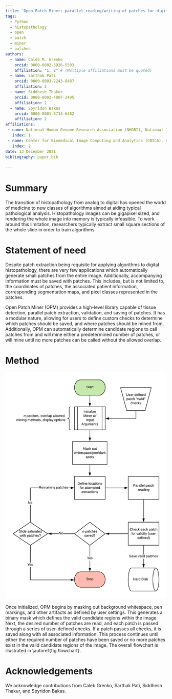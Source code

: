 ```yaml
---
title: 'Open Patch Miner: parallel reading/writing of patches for digital histopathology'
tags:
  - Python
  - histopathology
  - open
  - patch
  - miner
  - patches
authors:
  - name: Caleb M. Grenko
    orcid: 0000-0002-3926-5503
    affiliation: "1, 2" # (Multiple affiliations must be quoted)
  - name: Sarthak Pati
    orcid: 0000-0003-2243-8487
    affiliation: 2
  - name: Siddhesh Thakur
    orcid: 0000-0003-4807-2495
    affiliation: 2
  - name: Spyridon Bakas
    orcid: 0000-0001-8734-6482
    affiliation: 2
affiliations:
 - name: National Human Genome Research Association (NHGRI), National Institutes of Health, Bethesda, MD, USA
   index: 1
 - name: Center for Biomedical Image Computing and Analytics (CBICA), University of Pennsylvania, Philadelphia, PA, USA
   index: 2
date: 13 December 2021
bibliography: paper.bib

---
```


# Summary

The transition of histopathology from analog to digital has opened the world of medicine to new classes of algorithms aimed at aiding typical pathological analysis. Histopathology images can be gigapixel sized, and rendering the whole image into memory is typically infeasible. To work around this limitation, researchers typically extract small square sections of the whole slide in order to train algorithms. 


# Statement of need

Despite patch extraction being requisite for applying algorithms to digital histopathology, there are very few applications which automatically generate small patches from the entire image. Additionally, accompanying information must be saved with patches. This includes, but is not limited to, the coordinates of patches, the associated patient 
information, corresponding segmentation maps, and pixel classes represented in the patches. 

Open Patch Miner (OPM) provides a high-level library capable of tissue detection, parallel patch extraction, validation, and saving of patches. It has a modular nature, allowing for users to define custom checks to determine which patches should be saved, and where patches should be mined from. Additionally, OPM can automatically determine candidate regions to call patches from and will mine either a predetermined number of patches, or will mine until no more patches can be called without the allowed overlap.


# Method

![Open Patch Miner has the following general workflow.\label{fig:flowchart}](./images/opm_flowchart.png)

Once initialized, OPM begins by masking out background whitespace, pen markings, and other artifacts as defined by user settings. This generates a binary mask which defines the valid candidate regions within the image. Next, the desired number of patches are read, and each patch is passed through a series of user-defined checks. If a patch passes all checks, it is saved along with all associated information. This process continues until either the required number of patches have been saved or no more patches exist in the valid candidate regions of the image. The overall flowchart is illustrated in \autoref{fig:flowchart}.


# Acknowledgements

We acknowledge contributions from Caleb Grenko, Sarthak Pati, Siddhesh Thakur, and Spyridon Bakas.
